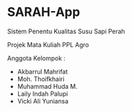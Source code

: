 # SARAH-App
Sistem Penentu Kualitas Susu Sapi Perah

Projek Mata Kuliah PPL Agro

Anggota Kelompok :
- Akbarrul Mahrifat
- Moh. Thoifkhairi
- Muhammad Huda M.
- Laily Indah Palupi
- Vicki Ali Yuniansa
